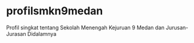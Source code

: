 # profilsmkn9medan
Profil singkat tentang Sekolah Menengah Kejuruan 9 Medan dan Jurusan-Jurasan Didalamnya
